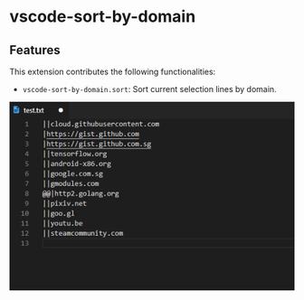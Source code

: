 # vscode-sort-by-domain

## Features

This extension contributes the following functionalities:

* `vscode-sort-by-domain.sort`: Sort current selection lines by domain.

![sort](images/sort.gif)
